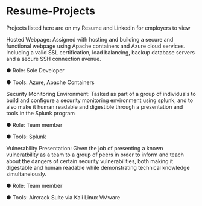 # Resume-Projects
Projects listed here are on my Resume and LinkedIn for employers to view

Hosted Webpage: Assigned with hosting and building a secure and functional webpage using Apache containers and Azure cloud services. Including a valid SSL certification, load balancing, backup database servers and a secure SSH connection avenue.

● Role: Sole Developer

● Tools: Azure, Apache Containers

Security Monitoring Environment:  Tasked as part of a group of individuals to build and configure a security monitoring environment using splunk, and to also make it human readable and digestible through a presentation and tools in the Splunk program

● Role: Team member

● Tools: Splunk

Vulnerability Presentation: Given the job of presenting a known vulneratbility as a team to a group of peers in order to inform and teach about the dangers of certain security vulnerabilities, both making it digestable and human readable while demonstrating technical knowledge simultaneiously. 

● Role: Team member 

● Tools: Aircrack Suite via Kali Linux VMware
